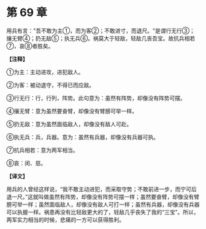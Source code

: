 # 第 69 章

用兵有言："吾不敢为主①，而为客②；不敢进寸，而退尺。"是谓行无行③；攘无臂④；扔无敌⑤；执无兵⑥。祸莫大于轻敌，轻敌几丧吾宝。故抗兵相若⑦，哀⑧者胜矣。

**【注释】**


①为主：主动进攻，进犯敌人。

②为客：被动退守，不得已而应敌。

③行无行：行，行列，阵势。此句意为：虽然有阵势，却像没有阵势可摆。

④攘无臂：意为虽然要奋臂，却像没有臂膀可举一样。

⑤扔无敌：意为虽然面临敌人，却像没有敌人可赴。

⑥执无兵：兵，兵器。意为：虽然有兵器，却像没有兵器可执。

⑦抗兵相若：意为两军相当。

⑧哀：闵、慈。


**【译文】**

用兵的人曾经这样说，“我不敢主动进犯，而采取守势；不敢前进一步，而宁可后退一尺。”这就叫做虽然有阵势，却像没有阵势可摆一样；虽然要奋臂，却像没有臂膀可举一样；虽然面临敌人，却像没有敌人可打一样；虽然有兵器，却像没有兵器可以执握一样。祸患再没有比轻敌更大的了，轻敌几乎丧失了我的“三宝”。所以，两军实力相当的时候，悲痛的一方可以获得胜利。
